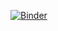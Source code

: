 [![Binder](https://mybinder.org/badge_logo.svg)](https://mybinder.org/v2/gh/AdinaChaya/Ben-David/HEAD)
